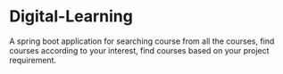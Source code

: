# Digital-Learning
A spring boot application for searching course from all the courses, find courses according to your interest, find courses based on your project requirement.
